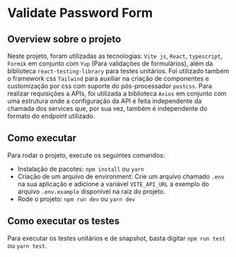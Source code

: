 # Validate Password Form

## Overview sobre o projeto

Neste projeto, foram utilizadas as tecnologias: `Vite js`, `React`, `typescript`, `Formik` em conjunto com `Yup` (Para validações de formulários), além da biblioteca `react-testing-library` para testes unitários. Foi utilizado também o framework css `Tailwind` para auxiliar na criação de componentes e customização por css com suporte do pós-processador `postcss`. Para realizar requisições a APIs, foi utilizada a biblioteca `Axios` em conjunto com uma estrutura onde a configuração da API é feita independente da chamada dos services que, por sua vez, também é independente do formato do endpoint utilizado.

## Como executar

Para rodar o projeto, execute os seguintes comandos:
- Instalação de pacotes: ```npm install``` ou ```yarn```
- Criação de um arquivo de environment: Crie um arquivo chamado ```.env``` na sua aplicação e adicione a variável ```VITE_API_URL``` a exemplo do arquivo ```.env.example``` disponível na raiz do projeto.
- Rode o projeto: ```npm run dev``` ou ```yarn dev```

## Como executar os testes

Para executar os testes unitários e de snapshot, basta digitar ```npm run test``` ou ```yarn test```.